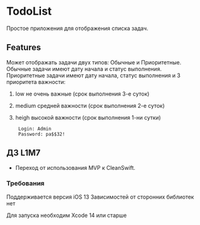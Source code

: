 # TodoList
Простое приложения для отображения списка задач.

## Features

Может отображать задачи двух типов: Обычные и Приоритетные.
Обычные задачи имеют дату начала и статус выполнения.
Приоритетные задачи имеют дату начала, статус выполнения и 3 приоритета важности:
1. low не очень важные (срок выполнения 3-е суток)
2. medium средней важности (срок выполнения 2-е суток)
3. heigh высокой важности (срок выполнения 1-ни сутки)

		Login: Admin
		Password: pa$$32!

## ДЗ L1M7
- Переход от использования MVP к CleanSwift.

### Требования
Поддерживается версия iOS 13
Зависимостей от сторонних библиотек нет

Для запуска необходим  Xcode 14 или старше
 
